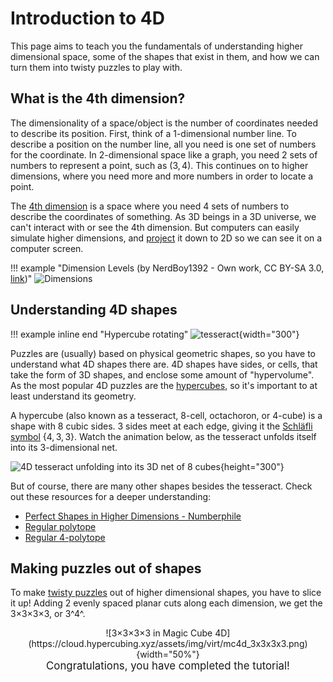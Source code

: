 # Introduction to 4D

This page aims to teach you the fundamentals of understanding higher dimensional space, some of the shapes that exist in them, and how we can turn them into twisty puzzles to play with.

## What is the 4th dimension?

The dimensionality of a space/object is the number of coordinates needed to describe its position. First, think of a 1-dimensional number line. To describe a position on the number line, all you need is one set of numbers for the coordinate. In 2-dimensional space like a graph, you need 2 sets of numbers to represent a point, such as $(3,4)$. This continues on to higher dimensions, where you need more and more numbers in order to locate a point.

The [4th dimension](https://en.wikipedia.org/wiki/Four-dimensional_space) is a space where you need 4 sets of numbers to describe the coordinates of something. As 3D beings in a 3D universe, we can't interact with or see the 4th dimension. But computers can easily simulate higher dimensions, and [project](https://en.wikipedia.org/wiki/3D_projection) it down to 2D so we can see it on a computer screen.

!!! example "Dimension Levels (by NerdBoy1392 - Own work, CC BY-SA 3.0, [link](https://commons.wikimedia.org/w/index.php?curid=5514315))"
    ![Dimensions](https://upload.wikimedia.org/wikipedia/commons/thumb/4/45/Dimension_levels.svg/1920px-Dimension_levels.svg.png)

## Understanding 4D shapes

!!! example inline end "Hypercube rotating"
    ![tesseract](https://upload.wikimedia.org/wikipedia/commons/d/d7/8-cell.gif){width="300"}

Puzzles are (usually) based on physical geometric shapes, so you have to understand what 4D shapes there are. 4D shapes have sides, or cells, that take the form of 3D shapes, and enclose some amount of "hypervolume". As the most popular 4D puzzles are the [hypercubes](/puzzles/index.md), so it's important to at least understand its geometry.

A hypercube (also known as a tesseract, 8-cell, octachoron, or 4-cube) is a shape with 8 cubic sides. 3 sides meet at each edge, giving it the [Schläfli symbol](https://en.wikipedia.org/wiki/Schl%C3%A4fli_symbol) {$4,3,3$}. Watch the animation below, as the tesseract unfolds itself into its 3-dimensional net.

![4D tesseract unfolding into its 3D net of 8 cubes](https://upload.wikimedia.org/wikipedia/commons/e/ef/Net_of_tesseract.gif){height="300"}

But of course, there are many other shapes besides the tesseract. Check out these resources for a deeper understanding:

- [Perfect Shapes in Higher Dimensions - Numberphile](https://www.youtube.com/embed/2s4TqVAbfz4?list=PLKwXjCUFqOBFC9sjYtijVALmZSJK8Djo1)
- [Regular polytope](https://en.wikipedia.org/wiki/Regular_polytope)
- [Regular 4-polytope](https://en.wikipedia.org/wiki/Regular_4-polytope)

## Making puzzles out of shapes

To make [twisty puzzles](https://en.wikipedia.org/wiki/N-dimensional_sequential_move_puzzle) out of higher dimensional shapes, you have to slice it up! Adding 2 evenly spaced planar cuts along each dimension, we get the 3×3×3×3, or 3^4^.

<center>![3×3×3×3 in Magic Cube 4D](https://cloud.hypercubing.xyz/assets/img/virt/mc4d_3x3x3x3.png){width="50%"}</center>

<center><big>Congratulations, you have completed the tutorial!</big></center>
